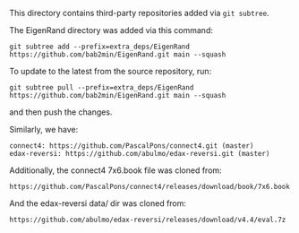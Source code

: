 This directory contains third-party repositories added via `git subtree`.

The EigenRand directory was added via this command:

```
git subtree add --prefix=extra_deps/EigenRand https://github.com/bab2min/EigenRand.git main --squash
```

To update to the latest from the source repository, run:

```
git subtree pull --prefix=extra_deps/EigenRand https://github.com/bab2min/EigenRand.git main --squash
```

and then push the changes.

Similarly, we have:

```
connect4: https://github.com/PascalPons/connect4.git (master)
edax-reversi: https://github.com/abulmo/edax-reversi.git (master)
```

Additionally, the connect4 7x6.book file was cloned from:

```
https://github.com/PascalPons/connect4/releases/download/book/7x6.book
```

And the edax-reversi data/ dir was cloned from:

```
https://github.com/abulmo/edax-reversi/releases/download/v4.4/eval.7z
```

